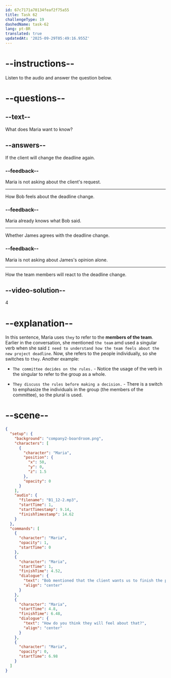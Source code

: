 ```yaml
---
id: 67c7171a70134feaf2f75a55
title: Task 62
challengeType: 19
dashedName: task-62
lang: pt-BR
translated: true
updatedAt: '2025-09-29T05:49:16.955Z'
---
```


<!-- (Audio) Maria: Bob mentioned that the client wants us to finish the project a week earlier. How do you think they will feel about that? -->

# --instructions--

Listen to the audio and answer the question below.  

# --questions--

## --text--

What does Maria want to know?  

## --answers--

If the client will change the deadline again.  

### --feedback--

Maria is not asking about the client's request.

---

How Bob feels about the deadline change.

### --feedback--

Maria already knows what Bob said.

---

Whether James agrees with the deadline change.

### --feedback--

Maria is not asking about James's opinion alone.

---

How the team members will react to the deadline change.

## --video-solution--

4  

# --explanation--

In this sentence, Maria uses `they` to refer to the **members of the team**. Earlier in the conversation, she mentioned `the team` amd used a singular verb when she said `I need to understand how the team feels about the new project deadline`. Now, she refers to the people individually, so she switches to `they`. Another example:

- `The committee decides on the rules.` - Notice the usage of the verb in the singular to refer to the group as a whole. 

- `They discuss the rules before making a decision.` - There is a switch to emphasize the individuals in the group (the members of the committee), so the plural is used.

# --scene--

```json
{
  "setup": {
    "background": "company2-boardroom.png",
    "characters": [
      {
        "character": "Maria",
        "position": {
          "x": 50,
          "y": 0,
          "z": 1.5
        },
        "opacity": 0
      }
    ],
    "audio": {
      "filename": "B1_12-2.mp3",
      "startTime": 1,
      "startTimestamp": 9.14,
      "finishTimestamp": 14.62
    }
  },
  "commands": [
    {
      "character": "Maria",
      "opacity": 1,
      "startTime": 0
    },
    {
      "character": "Maria",
      "startTime": 1,
      "finishTime": 4.52,
      "dialogue": {
        "text": "Bob mentioned that the client wants us to finish the project a week earlier.",
        "align": "center"
      }
    },
    {
      "character": "Maria",
      "startTime": 4.8,
      "finishTime": 6.48,
      "dialogue": {
        "text": "How do you think they will feel about that?",
        "align": "center"
      }
    },
    {
      "character": "Maria",
      "opacity": 0,
      "startTime": 6.98
    }
  ]
}
```
